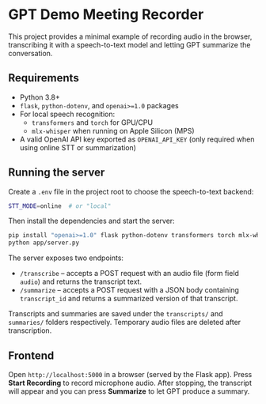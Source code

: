 # GPT Demo Meeting Recorder

This project provides a minimal example of recording audio in the browser,
transcribing it with a speech-to-text model and letting GPT summarize the
conversation.

## Requirements

- Python 3.8+
- `flask`, `python-dotenv`, and `openai>=1.0` packages
- For local speech recognition:
  - `transformers` and `torch` for GPU/CPU
  - `mlx-whisper` when running on Apple&nbsp;Silicon (MPS)
- A valid OpenAI API key exported as `OPENAI_API_KEY` (only required when using online STT or summarization)

## Running the server

Create a `.env` file in the project root to choose the speech-to-text backend:

```bash
STT_MODE=online  # or "local"
```

Then install the dependencies and start the server:

```bash
pip install "openai>=1.0" flask python-dotenv transformers torch mlx-whisper
python app/server.py
```

The server exposes two endpoints:

- `/transcribe` &ndash; accepts a POST request with an audio file (form field
  `audio`) and returns the transcript text.
- `/summarize` &ndash; accepts a POST request with a JSON body containing
  `transcript_id` and returns a summarized version of that transcript.

Transcripts and summaries are saved under the `transcripts/` and `summaries/`
folders respectively. Temporary audio files are deleted after transcription.

## Frontend

Open `http://localhost:5000` in a browser (served by the Flask app). Press
**Start Recording** to record microphone audio. After stopping, the transcript
will appear and you can press **Summarize** to let GPT produce a summary.

